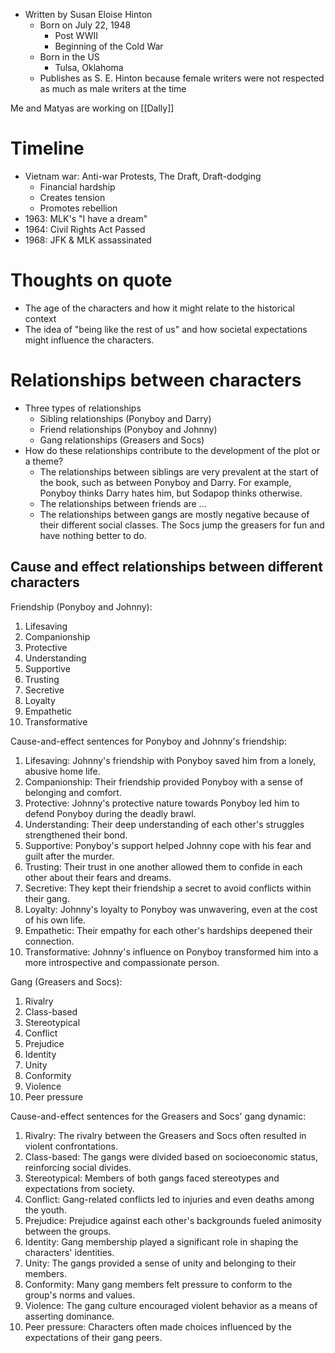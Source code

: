 - Written by Susan Eloise Hinton
	- Born on July 22, 1948
		- Post WWII
		- Beginning of the Cold War
	- Born in the US
		- Tulsa, Oklahoma
	- Publishes as S. E. Hinton because female writers were not respected as much as male writers at the time

Me and Matyas are working on [[Dally]]
# Timeline
- Vietnam war: Anti-war Protests, The Draft, Draft-dodging
	- Financial hardship
	- Creates tension
	- Promotes rebellion
- 1963: MLK's "I have a dream"
- 1964: Civil Rights Act Passed
- 1968: JFK & MLK assassinated
# Thoughts on quote
- The age of the characters and how it might relate to the historical context
- The idea of "being like the rest of us" and how societal expectations might influence the characters.

# Relationships between characters
- Three types of relationships
	- Sibling relationships (Ponyboy and Darry)
	- Friend relationships (Ponyboy and Johnny)
	- Gang relationships (Greasers and Socs)
- How do these relationships contribute to the development of the plot or a theme?
	- The relationships between siblings are very prevalent at the start of the book, such as between Ponyboy and Darry. For example, Ponyboy thinks Darry hates him, but Sodapop thinks otherwise.
	- The relationships between friends are ...
	- The relationships between gangs are mostly negative because of their different social classes. The Socs jump the greasers for fun and have nothing better to do.
## Cause and effect relationships between different characters
Friendship (Ponyboy and Johnny):
1. Lifesaving
2. Companionship
3. Protective
4. Understanding
5. Supportive
6. Trusting
7. Secretive
8. Loyalty
9. Empathetic
10. Transformative

Cause-and-effect sentences for Ponyboy and Johnny's friendship:
1. Lifesaving: Johnny's friendship with Ponyboy saved him from a lonely, abusive home life.
2. Companionship: Their friendship provided Ponyboy with a sense of belonging and comfort.
3. Protective: Johnny's protective nature towards Ponyboy led him to defend Ponyboy during the deadly brawl.
4. Understanding: Their deep understanding of each other's struggles strengthened their bond.
5. Supportive: Ponyboy's support helped Johnny cope with his fear and guilt after the murder.
6. Trusting: Their trust in one another allowed them to confide in each other about their fears and dreams.
7. Secretive: They kept their friendship a secret to avoid conflicts within their gang.
8. Loyalty: Johnny's loyalty to Ponyboy was unwavering, even at the cost of his own life.
9. Empathetic: Their empathy for each other's hardships deepened their connection.
10. Transformative: Johnny's influence on Ponyboy transformed him into a more introspective and compassionate person.

Gang (Greasers and Socs):
1. Rivalry
2. Class-based
3. Stereotypical
4. Conflict
5. Prejudice
6. Identity
7. Unity
8. Conformity
9. Violence
10. Peer pressure

Cause-and-effect sentences for the Greasers and Socs' gang dynamic:
1. Rivalry: The rivalry between the Greasers and Socs often resulted in violent confrontations.
2. Class-based: The gangs were divided based on socioeconomic status, reinforcing social divides.
3. Stereotypical: Members of both gangs faced stereotypes and expectations from society.
4. Conflict: Gang-related conflicts led to injuries and even deaths among the youth.
5. Prejudice: Prejudice against each other's backgrounds fueled animosity between the groups.
6. Identity: Gang membership played a significant role in shaping the characters' identities.
7. Unity: The gangs provided a sense of unity and belonging to their members.
8. Conformity: Many gang members felt pressure to conform to the group's norms and values.
9. Violence: The gang culture encouraged violent behavior as a means of asserting dominance.
10. Peer pressure: Characters often made choices influenced by the expectations of their gang peers.